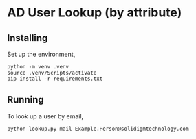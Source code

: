 # AD User Lookup (by attribute)
## Installing

Set up the environment,

```
python -m venv .venv
source .venv/Scripts/activate
pip install -r requirements.txt
```

## Running

To look up a user by email,

```
python lookup.py mail Example.Person@solidigmtechnology.com
```